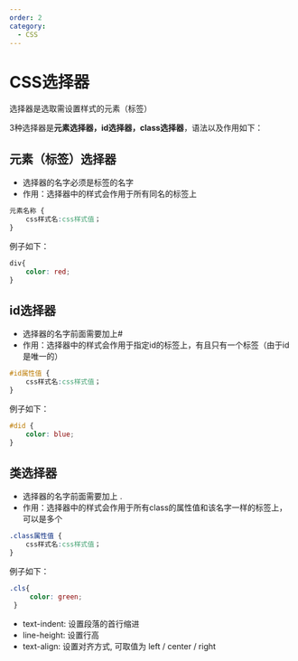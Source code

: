 ```yaml
---
order: 2
category: 
  - CSS
---
```



# CSS选择器
<!-- more -->

选择器是选取需设置样式的元素（标签）

3种选择器是**元素选择器，id选择器，class选择器**，语法以及作用如下：

## 元素（标签）选择器

- 选择器的名字必须是标签的名字
- 作用：选择器中的样式会作用于所有同名的标签上

```css
元素名称 {
    css样式名:css样式值；
}
```

例子如下：

```css
div{
    color: red;
}
```

## id选择器

- 选择器的名字前面需要加上#
- 作用：选择器中的样式会作用于指定id的标签上，有且只有一个标签（由于id是唯一的）

```css
#id属性值 {
    css样式名:css样式值；
}
```

例子如下：

```css
#did {
    color: blue;
}
```

## 类选择器

- 选择器的名字前面需要加上 .
- 作用：选择器中的样式会作用于所有class的属性值和该名字一样的标签上，可以是多个

```css
.class属性值 {
    css样式名:css样式值；
}
```

例子如下：

```css
.cls{
     color: green;
 }
```

- text-indent: 设置段落的首行缩进
- line-height: 设置行高
- text-align: 设置对齐方式, 可取值为 left / center / right